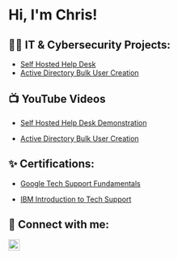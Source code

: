 <h1>Hi, I'm Chris! 
<h2>👨‍💻 IT & Cybersecurity Projects:</h2>

 - [Self Hosted Help Desk](https://github.com/ChrisCyber1/Self-Hosted-Help-Desk)
  - [Active Directory Bulk User Creation](https://github.com/ChrisCyber1/ActiveDirect)

<h2>📺 YouTube Videos</h2>

- [Self Hosted Help Desk Demonstration](https://www.youtube.com/watch?v=Km4mTmHMfy4)

-  [Active Directory Bulk User Creation](https://www.youtube.com/watch?v=7KgQ5Cl6WYE)

<h2> ✨ Certifications:</h2>

- [Google Tech Support Fundamentals](https://github.com/ChrisCyber1/GoogleCert)

- [IBM Introduction to Tech Support](https://github.com/ChrisCyber1/IBMCert)


<h2> 🤳 Connect with me:</h2>

[<img align="left" alt="JoshMadakor | LinkedIn" width="22px" src="https://cdn.jsdelivr.net/npm/simple-icons@v3/icons/linkedin.svg" />][linkedin]

[linkedin]: https://www.linkedin.com/in/chrisdavenport-/

<!--
**joshmadakor1/joshmadakor1** is a ✨ _special_ ✨ repository because its `README.md` (this file) appears on your GitHub profile.

Here are some ideas to get you started:

- 🔭 I’m currently working on ...
- 🌱 I’m currently learning ...
- 👯 I’m looking to collaborate on ...
- 🤔 I’m looking for help with ...
- 💬 Ask me about ...
- 📫 How to reach me: ...
- 😄 Pronouns: ...
- ⚡ Fun fact: ...
-->
